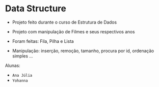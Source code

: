 # Data Structure

- Projeto feito durante o curso de Estrutura de Dados 

- Projeto com manipulação de Filmes e seus respectivos anos
- Foram feitas: Fila, Pilha e Lista 
- Manipulação: inserção, remoção, tamanho, procura por id, ordenação simples ... 


Alunas:
- `Ana Júlia`
- `Yohanna`
